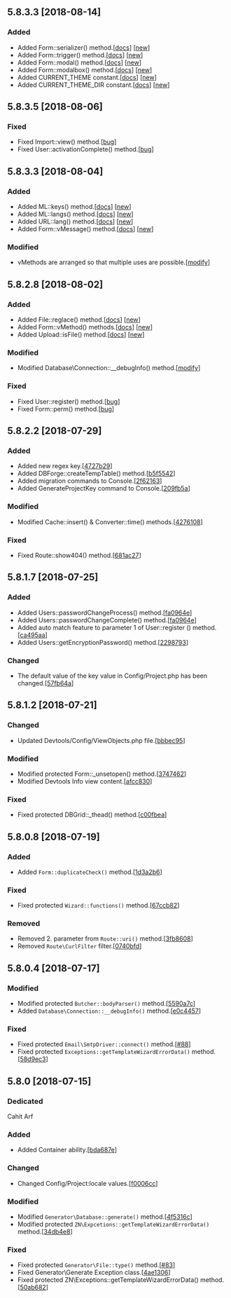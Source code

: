 ## 5.8.3.3 [2018-08-14]

### Added
* Added Form::serializer() method.[[docs](docs.znframework.com/onyuz-tasarimi/form-kutuphanesi#serializer)] [[new](github.com/znframework/package-hypertext/commit/d6e9c15fc23bbddd951aac971acb4dedcf1f387e#diff-d74b2b1ef707375f669f392101d6bb9d)]
* Added Form::trigger() method.[[docs](docs.znframework.com/onyuz-tasarimi/form-kutuphanesi#trigger)] [[new](github.com/znframework/package-hypertext/commit/d6e9c15fc23bbddd951aac971acb4dedcf1f387e#diff-d74b2b1ef707375f669f392101d6bb9d)]
* Added Form::modal() method.[[docs](docs.znframework.com/onyuz-tasarimi/form-kutuphanesi#modal)] [[new](github.com/znframework/package-hypertext/commit/d6e9c15fc23bbddd951aac971acb4dedcf1f387e#diff-d74b2b1ef707375f669f392101d6bb9d)]
* Added Form::modalbox() method.[[docs](docs.znframework.com/onyuz-tasarimi/form-kutuphanesi#modalbox)] [[new](github.com/znframework/package-hypertext/commit/d6e9c15fc23bbddd951aac971acb4dedcf1f387e#diff-d74b2b1ef707375f669f392101d6bb9d)]
* Added CURRENT_THEME constant.[[docs](docs.znframework.com/temel-yapilar/on-tanimli-sabit-ve-fonksiyonlar#CURRENT_THEME)] [[new](github.com/znframework/package-zerocore/commit/57bb8c88d7e02c7525e9f62946a63f2d4f8025f6#diff-77ab7539ca2064809559e8c773d3bfc3)]
* Added CURRENT_THEME_DIR constant.[[docs](docs.znframework.com/temel-yapilar/on-tanimli-sabit-ve-fonksiyonlar#CURRENT_THEME_DIR)] [[new](github.com/znframework/package-zerocore/commit/57bb8c88d7e02c7525e9f62946a63f2d4f8025f6#diff-77ab7539ca2064809559e8c773d3bfc3)]

## 5.8.3.5 [2018-08-06]

### Fixed
* Fixed Import::view() method.[[bug](https://github.com/znframework/fullpack-edition/commit/3a7eb10c5a75e3aa319284e4d661745137d4af02#diff-fd9c7728c03004a3a36bcaa77ce9686a)]
* Fixed User::activationComplete() method.[[bug](https://github.com/znframework/fullpack-edition/commit/90d4de3c2a7cdc525a6f54327ad8350a6b00b286)]

## 5.8.3.3 [2018-08-04]

### Added
* Added ML::keys() method.[[docs](https://docs.znframework.com/kodlama-destek-kutuphaneleri/coklu-dil-kutuphanesi#keys)] [[new](https://github.com/znframework/fullpack-edition/commit/f2f9a9d79799653b591ef85e5f5c784fa1768528)]
* Added ML::langs() method.[[docs](https://docs.znframework.com/kodlama-destek-kutuphaneleri/coklu-dil-kutuphanesi#langs)] [[new](https://github.com/znframework/fullpack-edition/commit/f2dce84806df1f2de76c30f56614e993f7caf090)]
* Added URL::lang() method.[[docs](https://docs.znframework.com/veri-transfer-kutuphaneleri/url-islem-kutuphanesi#lang)] [[new](https://github.com/znframework/fullpack-edition/commit/f2dce84806df1f2de76c30f56614e993f7caf090#diff-96e029136636fd2b541f84aa4d9f772e)]
* Added Form::vMessage() method.[[docs](https://docs.znframework.com/onyuz-tasarimi/form-kutuphanesi#vMessage)] [[new](https://github.com/znframework/fullpack-edition/commit/c8ab7b456be1bc4025bffdce0d2cf5f47121d05e)]

### Modified
* vMethods are arranged so that multiple uses are possible.[[modify](https://github.com/znframework/fullpack-edition/commit/c8ab7b456be1bc4025bffdce0d2cf5f47121d05e)]

## 5.8.2.8 [2018-08-02]

### Added
* Added File::reglace() method.[[docs](https://docs.znframework.com/dosya-sistemi/dosya-kutuphanesi#reglace)] [[new](https://github.com/znframework/fullpack-edition/commit/b5297c9df47286c6fbe3a6fa1beb5496c267e9e1#diff-daf302a1eba31443852b1215ad813fc6)]
* Added Form::vMethod() methods.[[docs](https://docs.znframework.com/onyuz-tasarimi/form-kutuphanesi#vMethod)] [[new](https://github.com/znframework/fullpack-edition/commit/b5297c9df47286c6fbe3a6fa1beb5496c267e9e1#diff-7621d6890f75a15bdd886cbe546f85e3)]
* Added Upload::isFile() method.[[docs](https://docs.znframework.com/dosya-sistemi/yukleme-kutuphanesi#isFile)] [[new](https://github.com/znframework/fullpack-edition/commit/1ee66e4b8c60b14275319d0fb3dbe380a5a9307d#diff-734a2ea3f2e96c955fb707d8ac3fc6c2)]

### Modified
* Modified Database\Connection::__debugInfo() method.[[modify](https://github.com/znframework/fullpack-edition/commit/1ee66e4b8c60b14275319d0fb3dbe380a5a9307d#diff-54a234aa2967b5e8c97827fb4652e0c7)]

### Fixed
* Fixed User::register() method.[[bug](https://github.com/znframework/fullpack-edition/commit/1ee66e4b8c60b14275319d0fb3dbe380a5a9307d#diff-2298793abc0ea143c1750da614a8870c)]
* Fixed Form::perm() method.[[bug](https://github.com/znframework/fullpack-edition/commit/1ee66e4b8c60b14275319d0fb3dbe380a5a9307d#diff-1e859290fc5fed4d0357740a79490a0c)]

## 5.8.2.2 [2018-07-29]

### Added
* Added new regex key.[[4727b29](https://github.com/znframework/fullpack-edition/commit/4727b296524ea999c14433c1858129a1b9acd49b)]
* Added DBForge::createTempTable() method.[[b5f5542](https://github.com/znframework/fullpack-edition/commit/b5f5542158780a2caeaf31d44a1f9e96b60da12a)]
* Added migration commands to Console.[[2f62163](https://github.com/znframework/fullpack-edition/commit/2f62163d0ee86951ad2e18d6196642def487f7b1)]
* Added GenerateProjectKey command to Console.[[209fb5a](https://github.com/znframework/fullpack-edition/commit/209fb5aac2b53c613ac6e089cf45fd4a7c6f34ac)]

### Modified
* Modified Cache::insert() & Converter::time() methods.[[4276108](https://github.com/znframework/fullpack-edition/commit/42761088ceb587b5c9dfe48c4c7d9074ffd8cb6b)]

### Fixed
* Fixed Route::show404() method.[[681ac27](https://github.com/znframework/fullpack-edition/commit/681ac27f533ef2557a6f1933664936befc2078c5)]

## 5.8.1.7 [2018-07-25]

### Added
* Added Users::passwordChangeProcess() method.[[fa0964e](https://github.com/znframework/fullpack-edition/commit/a510c464a43ab7243e7cfde7b76ebea5ed2056ef#diff-fa0964ebce72d866753862c35ee344e1)]
* Added Users::passwordChangeComplete() method.[[fa0964e](https://github.com/znframework/fullpack-edition/commit/a510c464a43ab7243e7cfde7b76ebea5ed2056ef#diff-fa0964ebce72d866753862c35ee344e1)]
* Added auto match feature to parameter 1 of User::register () method.[[ca495aa](https://github.com/znframework/fullpack-edition/commit/a510c464a43ab7243e7cfde7b76ebea5ed2056ef#diff-ca495aaab2b509c61246b4a640141acb)]
* Added Users::getEncryptionPassword() method.[[2298793](https://github.com/znframework/fullpack-edition/commit/a510c464a43ab7243e7cfde7b76ebea5ed2056ef#diff-2298793abc0ea143c1750da614a8870c)]

### Changed
* The default value of the key value in Config/Project.php has been changed.[[57fb64a](https://github.com/znframework/fullpack-edition/commit/57fb64ac5943f8286ca4121d8dc0964e9a32bc09)]

## 5.8.1.2 [2018-07-21]

### Changed
* Updated Devtools/Config/ViewObjects.php file.[[bbbec95](https://github.com/znframework/fullpack-edition/commit/bbbec955357443b5da0d92752263083e4f2585dd)]

### Modified
* Modified protected Form::_unsetopen() method.[[3747462](https://github.com/znframework/fullpack-edition/commit/37474629db8175cbe742e2327512d24c5421a8a2)]
* Modified Devtools Info view content.[[afcc830](https://github.com/znframework/fullpack-edition/commit/afcc8301087a34c3fc7da8e2faa2bf283af5d7b6)]

### Fixed
* Fixed protected DBGrid::_thead() method.[[c00fbea](https://github.com/znframework/fullpack-edition/commit/c00fbea9e1af520453d4124982ecd1619855be72)]

## 5.8.0.8 [2018-07-19]

### Added
* Added <code>Form::duplicateCheck()</code> method.[[1d3a2b6](https://github.com/znframework/fullpack-edition/pull/90/commits/1d3a2b68561f33d2fb59984f443a7e5be55f5155)]

### Fixed
* Fixed protected <code>Wizard::functions()</code> method.[[67ccb82](https://github.com/znframework/fullpack-edition/pull/90/commits/67ccb82cadab5e6042640f48f16d3a982d7f267d)]

### Removed
* Removed 2. parameter from <code>Route::uri()</code> method.[[3fb8608](https://github.com/znframework/fullpack-edition/pull/90/commits/3fb8608525f77b81a6006363d7d309d09e9d0cbc)]
* Removed <code>Route\CurlFilter</code> filter.[[0740bfd](https://github.com/znframework/fullpack-edition/pull/90/commits/0740bfde33b194ee03b1d5c94dd44149a46ba037)]

## 5.8.0.4 [2018-07-17]

### Modified
* Modified protected <code>Butcher::bodyParser()</code> method.[[5590a7c](https://github.com/znframework/fullpack-edition/commit/5590a7c7fac891f073a73a92387b7da94a61fe01)]
* Added <code>Database\Connection::__debugInfo()</code> method.[[e0c4457](https://github.com/znframework/fullpack-edition/commit/e0c445709aa006e424ae9da86fcb29db9ef0d0f2)]

### Fixed
* Fixed protected <code>Email\SmtpDriver::connect()</code> method.[[#88](https://github.com/znframework/fullpack-edition/commit/d51493498fcfe0e90901fde610ca75b6ee2d8f03)]
* Fixed protected <code>Exceptions::getTemplateWizardErrorData()</code> method.[[58d9ec3](https://github.com/znframework/fullpack-edition/commit/58d9ec366139b8563d44626b1d6bfd41ec4a89ff)]

## 5.8.0 [2018-07-15]

### Dedicated
Cahit Arf

### Added
* Added Container ability.[[bda687e](https://github.com/znframework/package-zerocore/commit/bda687e61ab185da4e91674c52229ab3e0ce5523)]

### Changed
* Changed Config/Project:locale values.[[f0006cc](https://github.com/znframework/fullpack-edition/commit/f0006ccf7a5f003edc20a30b2a5a6d12eeb150f5)]

### Modified
* Modified <code>Generator\Database::generate()</code> method.[[4f5316c](https://github.com/znframework/fullpack-edition/commit/4f5316c5f9da53483d7a03e9c71fa49ef2770bd6)]
* Modified protected <code>ZN\Expcetions::getTemplateWizardErrorData()</code> method.[[34db4e8](https://github.com/znframework/fullpack-edition/commit/34db4e87f36f8f05a3a589b02bae99a3188e1a25)]

### Fixed
* Fixed protected <code>Generator\File::type()</code> method.[[#83](https://github.com/znframework/fullpack-edition/commit/ea2ddfc18510bd5862da057265e93cf4f65e199e)]
* Fixed Generator\Generate Exception class.[[4ae1306](https://github.com/znframework/fullpack-edition/commit/4ae13066450988b14ba82d007d81d591038f31d0)]
* Fixed protected ZN\Exceptions::getTemplateWizardErrorData() method.[[50ab682](https://github.com/znframework/package-zerocore/commit/50ab6822f2686f9b7b41201ffe29e58d1d4fbbf8)]